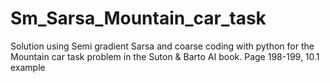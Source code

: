 # Sm_Sarsa_Mountain_car_task
Solution using Semi gradient Sarsa and coarse coding with python for the Mountain car task problem in the Suton &amp; Barto AI book. Page 198-199, 10.1 example
